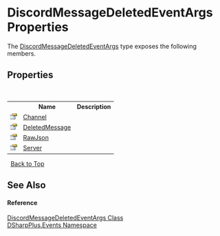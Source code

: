 # DiscordMessageDeletedEventArgs Properties
 

The <a href="f94157b2-2c8a-3d9e-5c71-f41ef567facb">DiscordMessageDeletedEventArgs</a> type exposes the following members.


## Properties
&nbsp;<table><tr><th></th><th>Name</th><th>Description</th></tr><tr><td>![Public property](media/pubproperty.gif "Public property")</td><td><a href="fee158ca-712f-f1a1-f531-974ecf39f5d7">Channel</a></td><td /></tr><tr><td>![Public property](media/pubproperty.gif "Public property")</td><td><a href="7d7da0bf-22b7-dce1-b42c-b1304c6a251e">DeletedMessage</a></td><td /></tr><tr><td>![Public property](media/pubproperty.gif "Public property")</td><td><a href="96527f06-88e5-0aa9-4696-bf4a10d3218f">RawJson</a></td><td /></tr><tr><td>![Public property](media/pubproperty.gif "Public property")</td><td><a href="10a9f615-7146-4b9f-a5f1-40479fd03c8e">Server</a></td><td /></tr></table>&nbsp;
<a href="#discordmessagedeletedeventargs-properties">Back to Top</a>

## See Also


#### Reference
<a href="f94157b2-2c8a-3d9e-5c71-f41ef567facb">DiscordMessageDeletedEventArgs Class</a><br /><a href="c92bdbbe-3dbb-8f2c-d215-691d3e9855e1">DSharpPlus.Events Namespace</a><br />